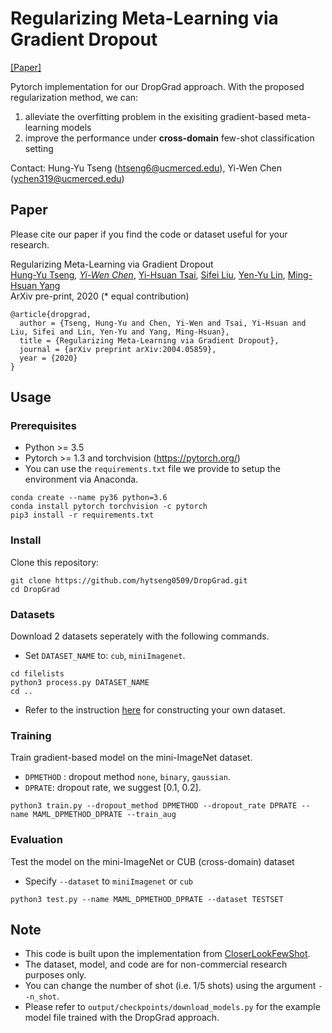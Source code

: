 # Regularizing Meta-Learning via Gradient Dropout 
[[Paper]](https://arxiv.org/abs/2004.05859)

Pytorch implementation for our DropGrad approach. With the proposed regularization method, we can:

1. alleviate the overfitting problem in the exisiting gradient-based meta-learning models
2. improve the performance under **cross-domain** few-shot classification setting

Contact: Hung-Yu Tseng (htseng6@ucmerced.edu), Yi-Wen Chen (ychen319@ucmerced.edu)

## Paper
Please cite our paper if you find the code or dataset useful for your research.

Regularizing Meta-Learning via Gradient Dropout<br>
[Hung-Yu Tseng](https://sites.google.com/site/hytseng0509/)*, [Yi-Wen Chen](https://wenz116.github.io/)*, [Yi-Hsuan Tsai](https://sites.google.com/site/yihsuantsai/), [Sifei Liu](https://www.sifeiliu.net/), [Yen-Yu Lin](https://sites.google.com/site/yylinweb/), [Ming-Hsuan Yang](http://faculty.ucmerced.edu/mhyang/)<br>
ArXiv pre-print, 2020 (* equal contribution)
```
@article{dropgrad,
  author = {Tseng, Hung-Yu and Chen, Yi-Wen and Tsai, Yi-Hsuan and Liu, Sifei and Lin, Yen-Yu and Yang, Ming-Hsuan},
  title = {Regularizing Meta-Learning via Gradient Dropout},
  journal = {arXiv preprint arXiv:2004.05859},
  year = {2020}
}
```

## Usage

### Prerequisites
- Python >= 3.5
- Pytorch >= 1.3 and torchvision (https://pytorch.org/)
- You can use the `requirements.txt` file we provide to setup the environment via Anaconda.
```
conda create --name py36 python=3.6
conda install pytorch torchvision -c pytorch
pip3 install -r requirements.txt
```

### Install
Clone this repository:
```
git clone https://github.com/hytseng0509/DropGrad.git
cd DropGrad
```

### Datasets
Download 2 datasets seperately with the following commands.
- Set `DATASET_NAME` to: `cub`, `miniImagenet`.
```
cd filelists
python3 process.py DATASET_NAME
cd ..
```
- Refer to the instruction [here](https://github.com/wyharveychen/CloserLookFewShot#self-defined-setting) for constructing your own dataset.


### Training
Train gradient-based model on the mini-ImageNet dataset.
- `DPMETHOD` : dropout method `none`, `binary`, `gaussian`.
- `DPRATE`: dropout rate, we suggest [0.1, 0.2].
```
python3 train.py --dropout_method DPMETHOD --dropout_rate DPRATE --name MAML_DPMETHOD_DPRATE --train_aug
```

### Evaluation
Test the model on the mini-ImageNet or CUB (cross-domain) dataset
- Specify `--dataset` to `miniImagenet` or `cub`
```
python3 test.py --name MAML_DPMETHOD_DPRATE --dataset TESTSET
```

## Note
- This code is built upon the implementation from [CloserLookFewShot](https://github.com/wyharveychen/CloserLookFewShot).
- The dataset, model, and code are for non-commercial research purposes only.
- You can change the number of shot (i.e. 1/5 shots) using the argument `--n_shot`.
- Please refer to `output/checkpoints/download_models.py` for the example model file trained with the DropGrad approach.
